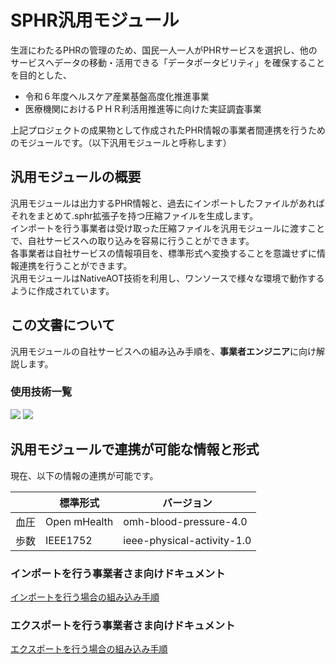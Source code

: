 # SPHR汎用モジュール
生涯にわたるPHRの管理のため、国民一人一人がPHRサービスを選択し、他のサービスへデータの移動・活用できる「データポータビリティ」を確保することを目的とした、<br>
- 令和６年度ヘルスケア産業基盤高度化推進事業
- 医療機関におけるＰＨＲ利活用推進等に向けた実証調査事業
  
上記プロジェクトの成果物として作成されたPHR情報の事業者間連携を行うためのモジュールです。（以下汎用モジュールと呼称します）

## 汎用モジュールの概要
汎用モジュールは出力するPHR情報と、過去にインポートしたファイルがあればそれをまとめて.sphr拡張子を持つ圧縮ファイルを生成します。<br>
インポートを行う事業者は受け取った圧縮ファイルを汎用モジュールに渡すことで、自社サービスへの取り込みを容易に行うことができます。<br>
各事業者は自社サービスの情報項目を、標準形式へ変換することを意識せずに情報連携を行うことができます。<br>
汎用モジュールはNativeAOT技術を利用し、ワンソースで様々な環境で動作するように作成されています。

## この文書について
汎用モジュールの自社サービスへの組み込み手順を、**事業者エンジニア**に向け解説します。<br>

### 使用技術一覧
<img src="https://img.shields.io/badge/Csharp-000.svg?style=for-the-badge">
<img src="https://img.shields.io/badge/nativeaot-000.svg?style=for-the-badge">


## 汎用モジュールで連携が可能な情報と形式
現在、以下の情報の連携が可能です。

|   | 標準形式 | バージョン |
| ------------- | ------------- | ------------- |
| 血圧  | Open mHealth  |  omh-blood-pressure-4.0  |
| 歩数  | IEEE1752  |  ieee-physical-activity-1.0  | 


### インポートを行う事業者さま向けドキュメント
<a href="./inport.md">インポートを行う場合の組み込み手順</a>

### エクスポートを行う事業者さま向けドキュメント
<a href="./export.md">エクスポートを行う場合の組み込み手順</a>


